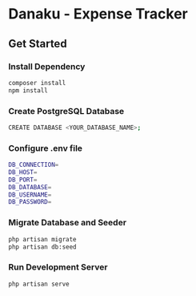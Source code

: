 # Danaku - Expense Tracker

## Get Started

### Install Dependency

```sh
composer install
npm install
```

### Create PostgreSQL Database

```sh
CREATE DATABASE <YOUR_DATABASE_NAME>;
```

### Configure .env file

```sh
DB_CONNECTION=
DB_HOST=
DB_PORT=
DB_DATABASE=
DB_USERNAME=
DB_PASSWORD=
```

### Migrate Database and Seeder

```sh
php artisan migrate
php artisan db:seed
```

### Run Development Server

```sh
php artisan serve
```
